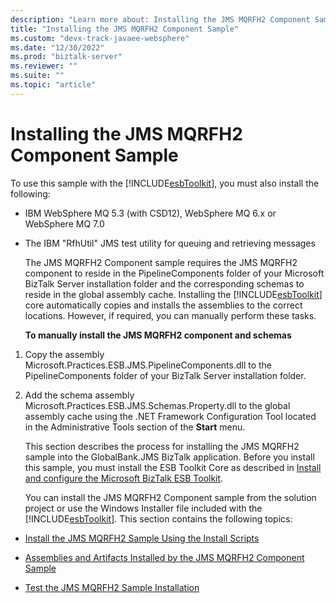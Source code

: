 ```yaml
---
description: "Learn more about: Installing the JMS MQRFH2 Component Sample"
title: "Installing the JMS MQRFH2 Component Sample"
ms.custom: "devx-track-javaee-websphere"
ms.date: "12/30/2022"
ms.prod: "biztalk-server"
ms.reviewer: ""
ms.suite: ""
ms.topic: "article"
---
```

# Installing the JMS MQRFH2 Component Sample
To use this sample with the [!INCLUDE[esbToolkit](../includes/esbtoolkit-md.md)], you must also install the following:

- IBM WebSphere MQ 5.3 (with CSD12), WebSphere MQ 6.x or WebSphere MQ 7.0

- The IBM "RfhUtil" JMS test utility for queuing and retrieving messages

  The JMS MQRFH2 Component sample requires the JMS MQRFH2 component to reside in the PipelineComponents folder of your Microsoft BizTalk Server installation folder and the corresponding schemas to reside in the global assembly cache. Installing the [!INCLUDE[esbToolkit](../includes/esbtoolkit-md.md)] core automatically copies and installs the assemblies to the correct locations. However, if required, you can manually perform these tasks.

  **To manually install the JMS MQRFH2 component and schemas**

1. Copy the assembly Microsoft.Practices.ESB.JMS.PipelineComponents.dll to the PipelineComponents folder of your BizTalk Server installation folder.

2. Add the schema assembly Microsoft.Practices.ESB.JMS.Schemas.Property.dll to the global assembly cache using the .NET Framework Configuration Tool located in the Administrative Tools section of the **Start** menu.

   This section describes the process for installing the JMS MQRFH2 sample into the GlobalBank.JMS BizTalk application. Before you install this sample, you must install the ESB Toolkit Core as described in [Install and configure the Microsoft BizTalk ESB Toolkit](/biztalk/esb-toolkit/install-and-configure-the-microsoft-biztalk-esb-toolkit).

   You can install the JMS MQRFH2 Component sample from the solution project or use the Windows Installer file included with the [!INCLUDE[esbToolkit](../includes/esbtoolkit-md.md)]. This section contains the following topics:

-   [Install the JMS MQRFH2 Sample Using the Install Scripts](../esb-toolkit/install-the-jms-mqrfh2-sample-using-the-install-scripts.md)

-   [Assemblies and Artifacts Installed by the JMS MQRFH2 Component Sample](../esb-toolkit/assemblies-and-artifacts-installed-by-the-jms-mqrfh2-component-sample.md)

-   [Test the JMS MQRFH2 Sample Installation](../esb-toolkit/test-the-jms-mqrfh2-sample-installation.md)
